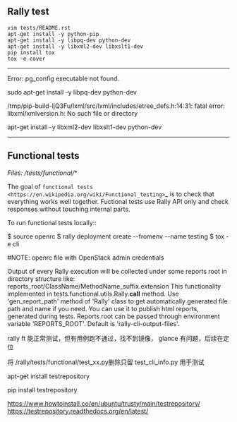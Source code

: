 ## Rally test

    vim tests/README.rst 
    apt-get install -y python-pip
    apt-get install -y libpq-dev python-dev
	apt-get install -y libxml2-dev libxslt1-dev
	pip install tox
    tox -e cover

---

Error: pg_config executable not found.

sudo apt-get install -y libpq-dev python-dev


/tmp/pip-build-ljQ3Fu/lxml/src/lxml/includes/etree_defs.h:14:31: fatal error: libxml/xmlversion.h: No such file or directory

apt-get install -y libxml2-dev libxslt1-dev python-dev



---

Functional tests
----------------

*Files: /tests/functional/**

The goal of `functional tests <https://en.wikipedia.org/wiki/Functional_testing>`_ is to check that everything works well together.
Fuctional tests use Rally API only and check responses without touching internal parts.

To run functional tests locally::

  $ source openrc
  $ rally deployment create --fromenv --name testing
  $ tox -e cli

  #NOTE: openrc file with OpenStack admin credentials

Output of every Rally execution will be collected under some reports root in
directory structure like: reports_root/ClassName/MethodName_suffix.extension
This functionality implemented in tests.functional.utils.Rally.__call__ method.
Use 'gen_report_path' method of 'Rally' class to get automatically generated file
path and name if you need. You can use it to publish html reports, generated
during tests.
Reports root can be passed through environment variable 'REPORTS_ROOT'. Default is
'rally-cli-output-files'.


rally ft 能正常测试，但有用例跑不通过，找不到镜像， glance 有问题，后续在定位

将 /rally/tests/functional/test_xx.py删除只留 test_cli_info.py 用于测试

apt-get install testrepository

pip install testrepository

https://www.howtoinstall.co/en/ubuntu/trusty/main/testrepository/
https://testrepository.readthedocs.org/en/latest/

